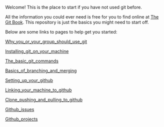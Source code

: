 Welcome! 
This is the place to start if you have not used git before.

All the information you could ever need is free for you to find online at [The Git Book](https://git-scm.com/book/en/v2). This repository is just the basics you might need to start off.

Below are some links to pages to help get you started:

[Why_you_or_your_group_should_use_git]()

[Installing_git_on_your_machine](Installing_git_on_your_machine.md)

[The_basic_git_commands](The_basic_git_commands.md)

[Basics_of_branching_and_merging](Basics_of_branching_and_merging.md)

[Setting_up_your_github](Setting_up_your_github.md)

[Linking_your_machine_to_github](Linking_your_machine_to_github.md)

[Clone_pushing_and_pulling_to_github](Clone_pushing_and_pulling_to_github.md)

[Github_issues]()

[Github_projects]()

